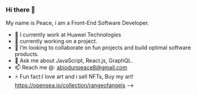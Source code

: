 ### Hi there 👋
My name is Peace, i am a Front-End Software Developer.

- 🔭 I currently work at Huawei Technologies
- 🌱 currently working on a project.
- 👯 I’m looking to collaborate on fun projects and build optimal software products.
- 💬 Ask me about JavaScript, React.js, GraphQL.
- 📫 Reach me @: abiodunpeace8@gmail.com
- ⚡ Fun fact:I love art and i sell NFTs, Buy my art! https://opensea.io/collection/rangeofangels
-->
